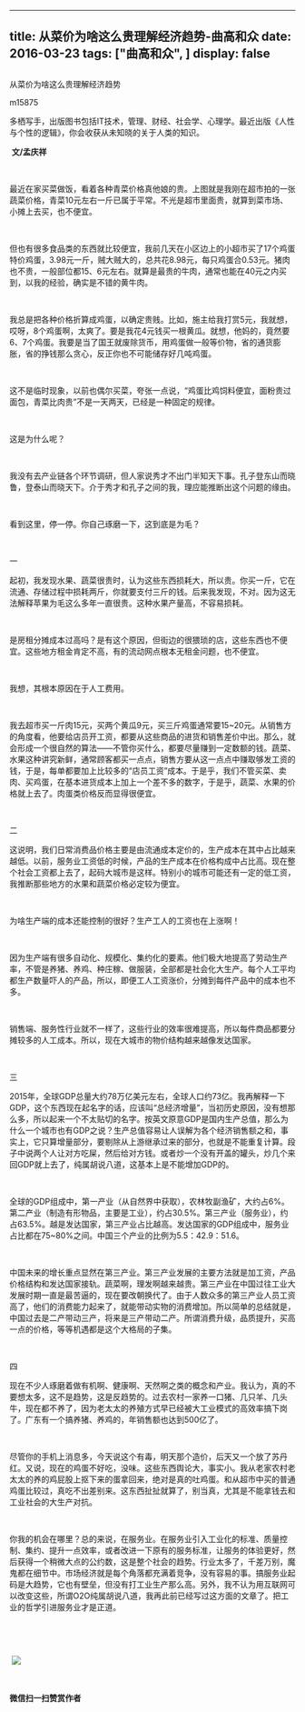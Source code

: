 
---
title:   从菜价为啥这么贵理解经济趋势-曲高和众
date: 2016-03-23
tags: ["曲高和众", ]
display: false
---


## 



从菜价为啥这么贵理解经济趋势




m15875




多栖写手，出版图书包括IT技术，管理、财经、社会学、心理学。最近出版《人性与个性的逻辑》，你会收获从未知晓的关于人类的知识。


&nbsp;**文/孟庆祥**

&nbsp;

最近在家买菜做饭，看着各种青菜价格真他娘的贵。上图就是我刚在超市拍的一张蔬菜价格，青菜10元左右一斤已属于平常。不光是超市里面贵，就算到菜市场、小摊上去买，也不便宜。

&nbsp;

但也有很多食品类的东西就比较便宜，我前几天在小区边上的小超市买了17个鸡蛋特价鸡蛋，3.98元一斤，贼大贼大的，总共花8.98元，每只鸡蛋合0.53元。猪肉也不贵，一般部位都15、6元左右。就算是最贵的牛肉，通常也能在40元之内买到，以我的经验，确实是不错的黄牛肉。

&nbsp;

我总是把各种价格折算成鸡蛋，以确定贵贱。比如，施主给我打赏5元，我就想，哎呀，8个鸡蛋啊，太爽了。要是我花4元钱买一根黄瓜。就想，他妈的，竟然要6、7个鸡蛋。我要是当了国王就废除货币，用鸡蛋做一般等价物，省的通货膨胀，省的挣钱那么贪心，反正你也不可能储存好几吨鸡蛋。

&nbsp;

这不是临时现象，以前也偶尔买菜，夸张一点说，“鸡蛋比鸡饲料便宜，面粉贵过面包，青菜比肉贵”不是一天两天，已经是一种固定的规律。

&nbsp;

这是为什么呢？

&nbsp;

我没有去产业链各个环节调研，但人家说秀才不出门半知天下事。孔子登东山而晓鲁，登泰山而晓天下。介于秀才和孔子之间的我，理应能推断出这个问题的缘由。

&nbsp;

看到这里，停一停。你自己琢磨一下，这到底是为毛？

&nbsp;

一

起初，我发现水果、蔬菜很贵时，认为这些东西损耗大，所以贵。你买一斤，它在流通、存储过程中损耗两斤，你就要支付三斤的钱。后来我发现，不对。因为这无法解释苹果为毛这么多年一直很贵。这种水果产量高，不容易损耗。

&nbsp;

是房租分摊成本过高吗？是有这个原因，但街边的很猥琐的店，这些东西也不便宜。这些地方租金肯定不高，有的流动网点根本无租金问题，也不便宜。

&nbsp;

我想，其根本原因在于人工费用。

&nbsp;

我去超市买一斤肉15元，买两个黄瓜9元，买三斤鸡蛋通常要15~20元。从销售方的角度看，他要给店员开工资，都要从这些商品的进货和销售差价中出。那么，就会形成一个很自然的算法——不管你买什么，都要尽量赚到一定数额的钱。蔬菜、水果这种讲究新鲜，通常顾客都买一点点，销售方要从这一点点中赚取够发工资的钱，于是，每单都要加上比较多的“店员工资”成本。于是乎，我们不管买菜、卖肉、买鸡蛋，在基本进货成本上加上一个差不多的数字，于是乎，蔬菜、水果的价格就上去了。肉蛋类价格反而显得很便宜。

&nbsp;

二

这说明，我们日常消费品价格主要是由流通成本定价的，生产成本在其中占比越来越低。以前，服务业工资低的时候，产品的生产成本在价格构成中占比高。现在整个社会工资都上去了，起码大城市是这样。特别小的城市可能还有一定的低工资，我推断那些地方的水果和蔬菜价格必定较为便宜。

&nbsp;

为啥生产端的成本还能控制的很好？生产工人的工资也在上涨啊！

&nbsp;

因为生产端有很多自动化、规模化、集约化的要素。他们极大地提高了劳动生产率，不管是养猪、养鸡、种庄稼、做服装，全部都是社会化大生产。每个人工平均都生产数量吓人的产品，所以，即便工人工资涨价，分摊到每件产品中的成本也不多。

&nbsp;

销售端、服务性行业就不一样了，这些行业的效率很难提高，所以每件商品都要分摊较多的人工成本。所以，现在大城市的物价结构越来越像发达国家。

&nbsp;

三

2015年，全球GDP总量大约78万亿美元左右，全球人口约73亿。我再解释一下GDP，这个东西现在起名字的话，应该叫“总经济增量”，当初历史原因，没有想那么多，所以起来一个不太贴切的名字。按英文原意GDP是国内生产总值，那么为什么一个城市也有GDP之说？生产总值容易让人误解为各个经济销售额之和，事实上，它只算增量部分，要剔除从上游继承过来的部分，也就是不能重复计算。段子中说两个人让对方吃屎，然后给对方钱。或者炒一个没有开盖的罐头，炒几个来回GDP就上去了，纯属胡说八道，这基本上是不能增加GDP的。

&nbsp;

全球的GDP组成中，第一产业（从自然界中获取），农林牧副渔矿，大约占6%。第二产业（制造有形物品，主要是工业），约占30.5%。第三产业（服务业），约占63.5%。越是发达国家，第三产业占比越高。发达国家的GDP组成中，服务业占比都在75~80%之间。中国三个产业的比例为5.5：42.9：51.6。

&nbsp;

中国未来的增长重点显然在第三产业。第三产业发展的主要方法就是加工资，产品价格结构和发达国家接轨。蔬菜啊，理发啊越来越贵。第三产业在中国过往工业大发展时期一直是最苦逼的，现在要改朝换代了。由于人数众多的第三产业人员工资高了，他们的消费能力起来了，就能带动实物的消费增加。所以简单的总结就是，中国过去是二产带动三产，将来是三产带动二产。所谓消费升级，品质提升，买高一点的价格，等等机遇都是这个大格局的子集。

&nbsp;

四

现在不少人琢磨着做有机啊、健康啊、天然啊之类的概念和产业。我认为，真的不要想太多，这不是趋势，这是反趋势的。过去农村一家养一口猪、几只羊、几头牛，现在都不养了，因为老太太的养殖方式早已经被大工业模式的高效率搞下岗了。广东有一个搞养猪、养鸡的，年销售额也达到500亿了。

&nbsp;

尽管你的手机上消息多，今天说这个有毒，明天那个造价，后天又一个放了苏丹红。又说，现在的鸡蛋不好吃，没味。这些东西舆论大，事实小。我从老家农村老太太的养的鸡屁股上抠下来的蛋拿回来，绝对是真的吐鸡蛋。和从超市中买的普通鸡蛋比较过，真吃不出差别来。这东西扯扯就算了，别当真，尤其是不能拿钱去和工业社会的大生产对抗。

&nbsp;

你我的机会在哪里？总的来说，在服务业。在服务业引入工业化的标准、质量控制、集约、提升一点效率，或者改进一下原有的服务标准，让服务的体验更好，然后获得一个稍微大点的公约数，这是整个社会的趋势。行业太多了，千差万别，魔鬼都在细节中。市场经济就是每个角落都充满着竞争，没有容易的事。搞服务业起码是大趋势，它也有壁垒，但没有打工业生产那么高。另外，我不认为用互联网可以改变这些，所谓O2O纯属胡说八道，我再此前已经写过这方面的文章了。把工业的哲学引进服务业才是正道。





&nbsp;

&nbsp;

&nbsp;<img data-s="300,640" data-type="jpeg" src="http://mmbiz.qpic.cn/mmbiz/fxGMiaL5Zj1gAtMBdoRAfrkfBNF0WEAG9elY136EMERA8zleoqyibsc68mLpoiagDqkzcRhEo0psRuCqoQbcWg52w/0?wx_fmt=jpeg" style="width: auto; height: auto;" data-ratio="1" data-w="430"/>

&nbsp;




**微信扫一扫赞赏作者**













